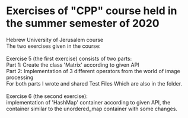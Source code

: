 # Exercises of "CPP" course held in the summer semester of 2020

Hebrew University of Jerusalem course\
The two exercises given in the course:\
\
Exercise 5 (the first exercise) consists of two parts:\
Part 1: Create the class 'Matrix' according to given API\
Part 2: Implementation of 3 different operators from the world of image processing
\
For both parts I wrote and shared Test Files Which are also in the folder.\
\
Exercise 6 (the second exercise):\
implementation of 'HashMap' container according to given API, the container similar to the unordered_map container with some changes. 


